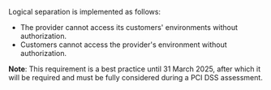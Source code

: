 Logical separation is implemented as follows:

- The provider cannot access its customers' environments without authorization.
- Customers cannot access the provider's environment without authorization.

**Note**: This requirement is a best practice until 31 March 2025, after which it will be required and must be fully considered during a PCI DSS assessment.